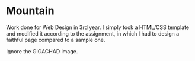 # Mountain
Work done for Web Design in 3rd year. I simply took a HTML/CSS template and modified it according to the assignment, in which I had to design a faithful page compared to a sample one.

Ignore the GIGACHAD image.
